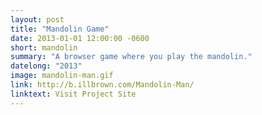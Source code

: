 ```yaml
---
layout: post
title: "Mandolin Game"
date: 2013-01-01 12:00:00 -0600
short: mandolin
summary: "A browser game where you play the mandolin."
datelong: "2013"
image: mandolin-man.gif
link: http://b.illbrown.com/Mandolin-Man/
linktext: Visit Project Site
---
```

